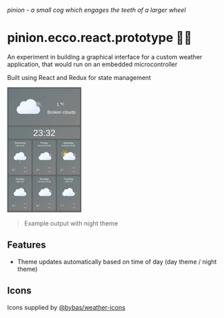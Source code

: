 _pinion - a small cog which engages the teeth of a larger wheel_

# pinion.ecco.react.prototype 📱️🏡

An experiment in building a graphical interface for a custom weather application, that would run on an embedded microcontroller

Built using React and Redux for state management

![Example output with night theme](PREVIEW.png)
> Example output with night theme

## Features

- Theme updates automatically based on time of day (day theme / night theme)

## Icons

Icons supplied by [@bybas/weather-icons](https://www.npmjs.com/package/@bybas/weather-icons)
